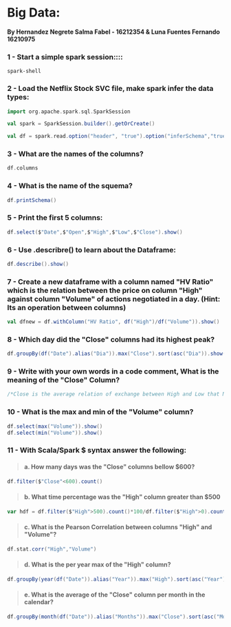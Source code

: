 # Big Data:
**By Hernandez Negrete Salma Fabel - 16212354 & Luna Fuentes Fernando 16210975**


### 1 - Start a simple spark session::::
```console
spark-shell
```

### 2 - Load the Netflix Stock SVC file, make spark infer the data types:
```scala
import org.apache.spark.sql.SparkSession

val spark = SparkSession.builder().getOrCreate()

val df = spark.read.option("header", "true").option("inferSchema","true")csv("Netflix.csv")
```

### 3 - What are the names of the columns?
```scala
df.columns
```

### 4 - What is the name of the squema?
```scala
df.printSchema()
```

### 5 - Print the first 5 columns:
```scala
df.select($"Date",$"Open",$"High",$"Low",$"Close").show()
```

### 6 - Use .describre() to learn about the Dataframe:
```scala
df.describe().show()
```

### 7 - Create a new dataframe with a column named "HV Ratio" which is the relation between the price on column "High" against column "Volume" of actions negotiated in a day. (Hint: Its an operation between columns)
```scala
val dfnew = df.withColumn("HV Ratio", df("High")/df("Volume")).show()
```

### 8 - Which day did the "Close" columns had its highest peak?
```scala
df.groupBy(df("Date").alias("Dia")).max("Close").sort(asc("Dia")).show(1)
```

### 9 - Write with your own words in a code comment, What is the meaning of the "Close" Column?
```scala
/*Close is the average relation of exchange between High and Low that Netflix close don that day*/
```

### 10 - What is the max and min of the "Volume" column?
```scala
df.select(max("Volume")).show()
df.select(min("Volume")).show()
```

### 11 - With Scala/Spark $ syntax answer the following:
>#### a. How many days was the "Close" columns bellow $600?
```scala
df.filter($"Close"<600).count()
```

>#### b. What time percentage was the "High" column greater than $500
```scala
var hdf = df.filter($"High">500).count()*100/df.filter($"High">0).count()
```

>#### c. What is the Pearson Correlation between columns "High" and "Volume"?
```scala
df.stat.corr("High","Volume")
```

>#### d. What is the per year max of the "High" column?
```scala
df.groupBy(year(df("Date")).alias("Year")).max("High").sort(asc("Year")).show()
```

>#### e. What is the average of the "Close" column per month in the calendar?
```scala
df.groupBy(month(df("Date")).alias("Months")).max("Close").sort(asc("Months")).show()
```